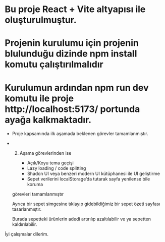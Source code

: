 # Bu proje React + Vite altyapısı ile oluşturulmuştur.

# Projenin kurulumu için projenin blulunduğu dizinde npm install komutu çalıştırılmalıdır

# Kurulumun ardından npm run dev komutu ile proje http://localhost:5173/ portunda ayağa kalkmaktadır.

- Proje kapsamında ilk aşamada beklenen görevler tamamlanmıştır.

- 2. Aşama görevlerinden ise 

        -  Açık/Koyu tema geçişi
        -  Lazy loading / code splitting
        -  Shadcn UI veya benzeri modern UI kütüphanesi ile UI geliştirme
        -  Sepet verilerini localStorage’da tutarak sayfa yenilense bile koruma

    görevleri tamamlanmıştır

    Ayrıca bir sepet simgesine tıklayıp gidebildiğimiz bir sepet özeti sayfası tasarlanmıştır.

    Burada sepetteki ürünlerin adedi artırılıp azaltılabilir ve ya sepetten kaldırılabilir.

İyi çalışmalar dilerim.